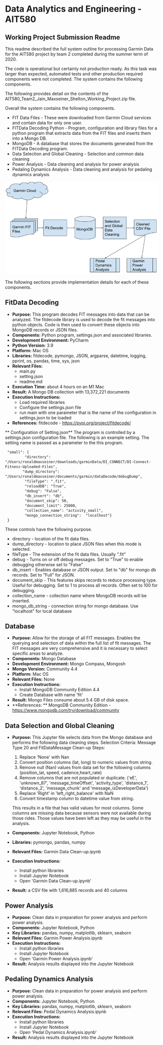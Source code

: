 Data Analytics and Engineering - AIT580
=======================================
Working Project Submission Readme
---------------------------------

This readme described the full system outline for processing Garmin Data for the
AIT580 project by team 2 completed during the summer term of 2020.

The code is operational but certainly not production ready. As this task was larger
than expected, automated tests and other production required components were not
completed.  The system contains the following components.

The following provides detail on the contents of the AIT580_Team2_Jain_Maxseiner_Shelton_Working_Project.zip file.

Overall the system contains the following components.
* FIT Data Files - These were downloaded from Garmin Cloud services and contain data for only one user.
* FITData Decoding Python - Program, configuration and library files for a python program that extracts data from the FIT files and inserts them into a Mongo DB.
* MongoDB - A database that stores the documents generated from the FITData Decoding program.
* Data Selection and Global Cleaning - Selection and common data cleaning 
* Power Analysis - Data cleaning and analysis for power analysis
* Pedaling Dynamics Analysis - Data cleaning and analysis for pedaling dynamics analysis

 ![System Diagram](../garmin_data_analysis_system_flow_final.png)

The following sections provide implementation details for each of these components. 

FitData Decoding
----------------
* **Purpose:** This program decodes FIT messages into data that can be analyzed.  The fitdecode library is used to 
decode the fit messages into python objects.  Code is then used to convert these objects into MongoDB records 
or JSON files.
* **Components:**  Python program, settings.json and associated libraries.
* **Development Environment:** PyCharm
* **Python Version:** 3.9
* **Platform:** Mac OS
* **Libraries:** fitdecode, pymongo, JSON, argparse, datetime, logging, pprint, os, pandas, time, sys, json
* **Relevant Files:**
  * main.py
  * setting.json
  * readme.md
* **Execution Time:** about 4 hours on an M1 Mac
* **Result:** A Mongo DB collection with 13,372,221 documents
* **Execution Instructions:** 
  * Load required libraries
  * Configure the settings.json file
  * run main with one parameter that is the name of the configuration in settings.json to be loaded
* **References:** fitdecode - https://pypi.org/project/fitdecode/
    
** Configuration of Setting.json**
The program is controlled by a settings.json configuration file.  The following is an example
setting.  The setting name is passed as a parameter to the this program.

```{
 "small": {
         "directory": "/Users/ronaldmaxseiner/downloads/garminData/DI_CONNECT/DI-Connect-Fitness-Uploaded-Files",
        "dump_directory": "/Users/ronaldmaxseiner/documents/garmin/dataDecode/debugDump",
         "fileType": ".fit",
         "reloadDB": "True",
         "debug": "False",
         "db_insert": "db",
         "document_skip": 50,
         "document_limit": 25000,
         "collection_name": "activity_small",
         "mongo_connection_string":  "localhost"}
 }
```
 These controls have the following purpose.
* directory - location of the fit data files.
* dump_directory - location to place JSON files when this mode is selected.
* fileType - The extension of the fit data files. Usually ".fit"
* debug - Turns on or off debug messages. Set to "True" to enable debugging otherwise set to "False"
* db_insert - Enables database or JSON output.  Set to "db" for mongo db records. Set to "Full" for JSON.
* document_skip - This features skips records to reduce processing type.  Useful for debugging.
                   Set to 1 to process all records.  Often set to 100 for debugging.
* collection_name - collection name where MongoDB records will be inserted.
* mongo_db_string - connection string for mongo database.  Use "localhost" for local database

Database
--------
* **Purpose:** Allow for the storage of all FIT messages.  Enables the querying and selection of data within the
        full list of fit messages.  The FIT messages are very comprehensive and it is necessary to select
        specific areas to analyze.
* **Components:** Mongo Database
* **Development Environment:** Mongo Compass, Mongosh
* **Mongo Version:** Community 4.4
* **Platform:** Mac OS
* **Relevant Files:** None  
* **Execution Instructions:** 
  * Install MongoDB Community Edition 4.4
  * Create Database with name 'fit'
* **Result:** Mongo Files consume about  5.4 GB of disk space. 
* **References: ** MongoDB Community Edition - https://www.mongodb.com/try/download/community
    
Data Selection and Global Cleaning
----------------------------------
* **Purpose:**  This Jupyter file selects data from the Mongo database and performs the following data cleaning steps.
    Selection Criteria: Message Type 20 and FitDataMessage
    Clean-up Steps:
  1. Replace 'None' with Nan
  2. Convert position columns (lat, long) to numeric values from string.
  3. Remove null (Nan) values from data set for the following columns (position_lat, speed, cadence,heart_rate)
  4. Remove columns that are not populated or duplicate. ('eE', 'unknown_87', 'message_timeOffset',
                'activity_type', 'distance_1', 'distance_2', 'message_chunk' and 'message_isDeveloperData')
  5. Replace 'Right' in 'left_right_balance' with NaN
  6. Convert timestamp column to datetime value from string.

    This results in a file that has valid values for most columns. Some columns are missing data because sensors
    were not available during those rides.  Those values have been left as they may be useful in the analysis.
* **Components:** Jupyter Notebook, Python
* **Libraries:** pymongo, pandas, numpy
* **Relevant Files:** Garmin Data Clean-up.ipynb  
* **Execution Instructions:** 
  * Install python libraries 
  * Install Jupyter Notebook
  * Open 'Garmin Data Clean-up.ipynb'
* **Result:** a CSV file with 1,616,885 records and 40 columns
    
Power Analysis
--------------
* **Purpose:** Clean data in preparation for power analysis and perform power analysis.
* **Components:** Jupyter Notebook, Python
* **Key Libraries:** pandas, numpy, matplotlib, sklearn, seaborn
* **Relevant Files:** Garmin Power Analysis.ipynb  
* **Execution Instructions:** 
  * Install python libraries 
  * Install Jupyter Notebook
  * Open 'Garmin Power Analysis.ipynb'
* **Result:** Analysis results displayed into the Jupyter Notebook

Pedaling Dynamics Analysis
--------------------------
* **Purpose:** Clean data in preparation for power analysis and perform power analysis.
* **Components:** Jupyter Notebook, Python
* **Key Libraries:** pandas, numpy, matplotlib, sklearn, seaborn
* **Relevant Files:** Pedal Dynamics Analysis.ipynb  
* **Execution Instructions:** 
  * Install python libraries 
  * Install Jupyter Notebook
  * Open 'Pedal Dynamics Analysis.ipynb'
* **Result:** Analysis results displayed into the Jupyter Notebook